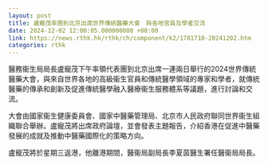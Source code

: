 ```yaml
---
layout: post
title: 盧寵茂率團到北京出席世界傳統醫藥大會　與各地官員及學者交流
date: 2024-12-02 12:00:05.000000000 +08:00
link: https://news.rthk.hk/rthk/ch/component/k2/1781710-20241202.htm
categories: rthk
---
```


醫務衞生局局長盧寵茂下午率領代表團到北京出席一連兩日舉行的2024世界傳統醫藥大會，與來自世界各地的高級衞生官員和傳統醫學領域的專家和學者，就傳統醫藥的傳承和創新及促進傳統醫學融入醫療衞生服務體系等議題，進行討論和交流。
 
大會由國家衞生健康委員會、國家中醫藥管理局、北京市人民政府聯同世界衞生組織聯合舉辦。盧寵茂將出席政府論壇，並會發表主題報告，介紹香港在促進中醫藥發展的成就及推動中醫藥國際化的策略方向。
 
盧寵茂將於星期三返港，他離港期間，醫衞局副局長李夏茵醫生署任醫衞局局長。
